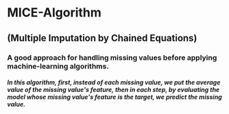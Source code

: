 # MICE-Algorithm
## (Multiple Imputation by Chained Equations)
### A good approach for handling missing values before applying machine-learning algorithms.

##### In this algorithm, first, instead of each missing value, we put the average value of the missing value's feature, then in each step, by evaluating the model whose missing value's feature is the target, we predict the missing value.
